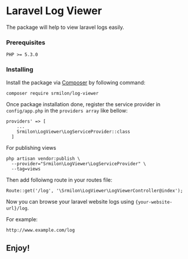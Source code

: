# Laravel Log Viewer

The package will help to view laravel logs easily.

### Prerequisites

```
PHP >= 5.3.0
```

### Installing

Install the package via [Composer](https://getcomposer.org/download) by following command:

```
composer require srmilon/log-viewer
```

Once package installation done, register the service provider in `config/app.php` in the `providers array` like bellow:

```
providers' => [
    ...
    Srmilon\LogViewer\LogServiceProvider::class
  ]
```

For publishing views
```
php artisan vendor:publish \
  --provider="Srmilon\LogViewer\LogServiceProvider" \
  --tag=views
```

Then add folloiwng route in your routes file:

```
Route::get('/log', '\Srmilon\LogViewer\LogViewerController@index');
```

Now you can browse your laravel website logs using `{your-website-url}/log`.

For example:

```
http://www.example.com/log
```

## Enjoy!
